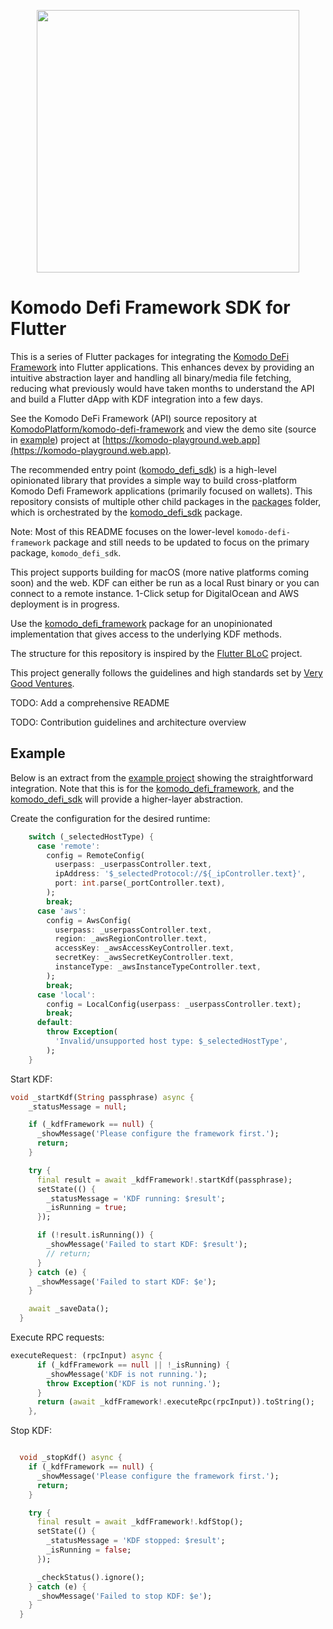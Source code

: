 <p align="center">
    <a href="https://github.com/KomodoPlatform/komodo-defi-framework" alt="Contributors">
        <img width="420" src="https://user-images.githubusercontent.com/24797699/252396802-de8f9264-8056-4430-a17d-5ecec9668dfc.png" />
    </a>
</p>

# Komodo Defi Framework SDK for Flutter
This is a series of Flutter packages for integrating the [Komodo DeFi Framework](https://komodoplatform.com/en/komodo-defi-framework.html) into Flutter applications. This enhances devex by providing an intuitive abstraction layer and handling all binary/media file fetching, reducing what previously would have taken months to understand the API and build a Flutter dApp with KDF integration into a few days.

See the Komodo DeFi Framework (API) source repository at [KomodoPlatform/komodo-defi-framework](https://github.com/KomodoPlatform/komodo-defi-framework) and view the demo site (source in [example](./example)) project at [https://komodo-playground.web.app](https://komodo-playground.web.app).

The recommended entry point ([komodo_defi_sdk](/packages/komodo_defi_sdk/README.md)) is a high-level opinionated library that provides a simple way to build cross-platform Komodo Defi Framework applications (primarily focused on wallets). This repository consists of multiple other child packages in the [packages](./packages) folder, which is orchestrated by the [komodo_defi_sdk](/packages/komodo_defi_sdk/README.md) package.

Note: Most of this README focuses on the lower-level `komodo-defi-framework` package and still needs to be updated to focus on the primary package, `komodo_defi_sdk`.

This project supports building for macOS (more native platforms coming soon) and the web. KDF can either be run as a local Rust binary or you can connect to a remote instance. 1-Click setup for DigitalOcean and AWS deployment is in progress.

Use the [komodo_defi_framework](packages/komodo_defi_sdk) package for an unopinionated implementation that gives access to the underlying KDF methods.

The structure for this repository is inspired by the [Flutter BLoC](https://github.com/felangel/bloc) project.

This project generally follows the guidelines and high standards set by [Very Good Ventures](https://vgv.dev/).

TODO: Add a comprehensive README

TODO: Contribution guidelines and architecture overview

## Example

Below is an extract from the [example project](https://github.com/KomodoPlatform/komodo-defi-sdk-flutter/blob/dev/example/lib/main.dart) showing the straightforward integration. Note that this is for the [komodo_defi_framework](packages/komodo_defi_framework), and the [komodo_defi_sdk](/packages/komodo_defi_sdk/README.md) will provide a higher-layer abstraction.

Create the configuration for the desired runtime:
```dart
    switch (_selectedHostType) {
      case 'remote':
        config = RemoteConfig(
          userpass: _userpassController.text,
          ipAddress: '$_selectedProtocol://${_ipController.text}',
          port: int.parse(_portController.text),
        );
        break;
      case 'aws':
        config = AwsConfig(
          userpass: _userpassController.text,
          region: _awsRegionController.text,
          accessKey: _awsAccessKeyController.text,
          secretKey: _awsSecretKeyController.text,
          instanceType: _awsInstanceTypeController.text,
        );
        break;
      case 'local':
        config = LocalConfig(userpass: _userpassController.text);
        break;
      default:
        throw Exception(
          'Invalid/unsupported host type: $_selectedHostType',
        );
    }
```

Start KDF:

```dart
void _startKdf(String passphrase) async {
    _statusMessage = null;

    if (_kdfFramework == null) {
      _showMessage('Please configure the framework first.');
      return;
    }

    try {
      final result = await _kdfFramework!.startKdf(passphrase);
      setState(() {
        _statusMessage = 'KDF running: $result';
        _isRunning = true;
      });

      if (!result.isRunning()) {
        _showMessage('Failed to start KDF: $result');
        // return;
      }
    } catch (e) {
      _showMessage('Failed to start KDF: $e');
    }

    await _saveData();
  }
```

Execute RPC requests:
```dart
executeRequest: (rpcInput) async {
      if (_kdfFramework == null || !_isRunning) {
        _showMessage('KDF is not running.');
        throw Exception('KDF is not running.');
      }
      return (await _kdfFramework!.executeRpc(rpcInput)).toString();
    },
```

Stop KDF:
```dart

  void _stopKdf() async {
    if (_kdfFramework == null) {
      _showMessage('Please configure the framework first.');
      return;
    }

    try {
      final result = await _kdfFramework!.kdfStop();
      setState(() {
        _statusMessage = 'KDF stopped: $result';
        _isRunning = false;
      });

      _checkStatus().ignore();
    } catch (e) {
      _showMessage('Failed to stop KDF: $e');
    }
  }
```
